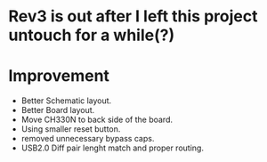 # Rev3 is out after I left this project untouch for a while(?)

Improvement 
= 

- Better Schematic layout.
- Better Board layout.
- Move CH330N to back side of the board.
- Using smaller reset button.
- removed unnecessary bypass caps.
- USB2.0 Diff pair lenght match and proper routing.
